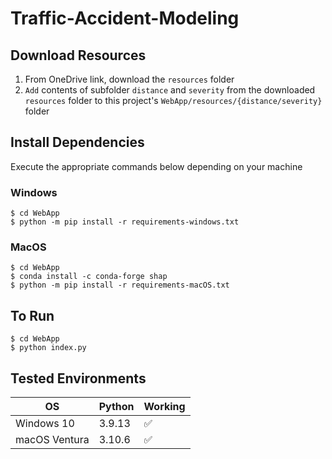 # Traffic-Accident-Modeling

## Download Resources

1. From OneDrive link, download the `resources` folder
2. `Add` contents of subfolder `distance` and `severity` from the downloaded `resources` folder to this project's `WebApp/resources/{distance/severity}` folder

## Install Dependencies
Execute the appropriate commands below depending on your machine

### Windows
    $ cd WebApp
    $ python -m pip install -r requirements-windows.txt
    
### MacOS
    $ cd WebApp
    $ conda install -c conda-forge shap
    $ python -m pip install -r requirements-macOS.txt
  
## To Run

    $ cd WebApp
    $ python index.py
  
## Tested Environments

|OS   |Python   |Working|
|---|---|---|
|Windows 10   |3.9.13   |:white_check_mark:|
|macOS Ventura   |3.10.6   |:white_check_mark:|
